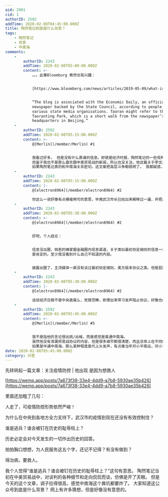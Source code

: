 ```yaml
---
aid: 2901
cid: 1
authorID: 2592
addTime: 2020-02-08T04:45:00.000Z
title: 陶然笔记到底是什么背景？
tags:
    - 陶然笔记
    - 背景
    - 中南海
comments:
    -
        authorID: 2243
        addTime: 2020-02-08T05:00:00.000Z
        content: >-
            。。。此事Bloomburg 竟然也有兴趣：


            [https://www.bloomberg.com/news/articles/2019-05-09/what-is-taoran-notes-mysterious-wechat-intrigues-china-watchers](https://www.bloomberg.com/news/articles/2019-05-09/what-is-taoran-notes-mysterious-wechat-intrigues-china-watchers)


            “The blog is associated with the Economic Daily, an official
            newspaper backed by the State Council, according to people in
            various state media organisations. Taoran might refer to the
            Taoranting Park, which is a short walk from the newspaper’s
            headquarters in Beijing.”
    -
        authorID: 2592
        addTime: 2020-02-08T05:15:00.000Z
        content: >-
            @[Merlin](/member/Merlin) #1


            我看过好多， 但是没有什么靠谱的信息。即使是经济时报，陶然笔记的一些视角和描述，都很让人感觉奇怪，彷佛中美谈判，他在旁边记笔记。
            但鉴于我也不是那么喜欢跟中美贸易战的新闻，所以也没关注。他这篇关于李文亮医生的文章，我又有了好奇心。
            如果陶然笔记真的和中南海关系密切，这文章把高层斗争都挑明了。 我都疑惑，谁上历史的耻辱柱，说得是地方还是中央呢？
    -
        authorID: 2243
        addTime: 2020-02-08T05:15:00.000Z
        content: |-
            @[electron8964](/member/electron8964) #2

            你这么一说好像有点模棱两可的意思，毕竟武汉市长已经出来解释过一遍，并把皮球踢给了中央了。我去看看他写的贸易战先~
    -
        authorID: 2243
        addTime: 2020-02-08T05:30:00.000Z
        content: >-
            @[electron8964](/member/electron8964) #2


            好吧，个人结论：


            信息没出圈，倘若的确掌握金融圈内信息渠道，关于类似最初协定细则的信息一类信息流传还挺多的。外网access
            是肯定的。至少我没看到什么自己不知道的内容。


            披露出圈了，主流媒体一直没有谈过最初协定细则，美方版本协议之类。但是屁股坐的还是相当正的，没出利益的圈。关于习单方面叫停这种含沙射影，可能我看太快没注意到。
    -
        authorID: 2243
        addTime: 2020-02-08T05:30:00.000Z
        content: |-
            @[electron8964](/member/electron8964) #2

            话说经济日报不是中央直属么，党报范畴，即便出来带习发声阻止协议，好像也make sense
    -
        authorID: 2592
        addTime: 2020-02-08T05:45:00.000Z
        content: >-
            @[Merlin](/member/Merlin) #5


            我不是指他的言论很出挑/出格，而是感觉是直通中南海。
            虽然他没有泄漏贸易战协议的内容，但是很多细节都很清楚，而且总体上在不同时期点明了对贸易战谈判的走向，比如是否接近结束，是否还有问题没解决等。
            如果是中通中南海，那么某种程度是代上头发声，有点像当年邓小平南巡，邓小平不能直接控制人民日报，于是搞了个皇甫平出来。
date: 2020-02-08T05:45:00.000Z
category: 问答
---
```


先转转起一篇文章：关注疫情防控 | 他出现 是因为想救人

[https://wemp.app/posts/7a673f38-33e4-4dd9-a7b8-5930ae35b426](https://wemp.app/posts/7a673f38-33e4-4dd9-a7b8-5930ae35b426)

里面还加粗了几句：

人走了，可疫情防控形势依然严峻！

为什么在中央到各地方全力支持下，武汉市的疫情到现在还没有有效控制住？

谁是逃兵？谁会被钉在历史的耻辱柱上？

历史必定会对今天发生的一切作出历史的回答。

拍拍胸口想想，为人民服务这五个字，还记不记得？有没有做到？

得治病，要救人。

我个人觉得“谁是逃兵？谁会被钉在历史的耻辱柱上？”这句有意思。 陶然笔记当初在中美贸易战中，对谈判的各种细节和走向侃侃而谈，仿佛是开了天眼。 但是今天的这个文章，调子拉得很高，感觉中南海这个粪坑都要炸了。 大家知道这公众号到底是什么背景？ 网上有许多猜想，但是好像没有意思的。
